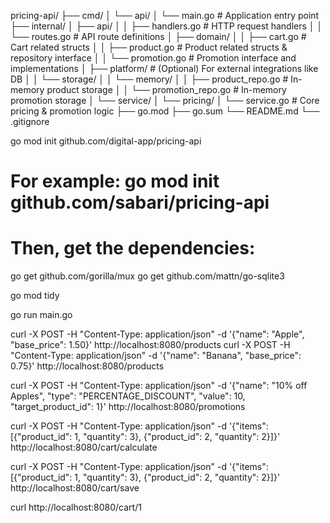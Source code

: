 pricing-api/
├── cmd/
│ └── api/
│ └── main.go # Application entry point
├── internal/
│ ├── api/
│ │ ├── handlers.go # HTTP request handlers
│ │ └── routes.go # API route definitions
│ ├── domain/
│ │ ├── cart.go # Cart related structs
│ │ ├── product.go # Product related structs & repository interface
│ │ └── promotion.go # Promotion interface and implementations
│ ├── platform/ # (Optional) For external integrations like DB
│ │ └── storage/
│ │ └── memory/
│ │ ├── product_repo.go # In-memory product storage
│ │ └── promotion_repo.go # In-memory promotion storage
│ └── service/
│ └── pricing/
│ └── service.go # Core pricing & promotion logic
├── go.mod
├── go.sum
└── README.md
└── .gitignore

go mod init github.com/digital-app/pricing-api

# For example: go mod init github.com/sabari/pricing-api

# Then, get the dependencies:

go get github.com/gorilla/mux
go get github.com/mattn/go-sqlite3

go mod tidy

go run main.go


curl -X POST -H "Content-Type: application/json" -d '{"name": "Apple", "base_price": 1.50}' http://localhost:8080/products
curl -X POST -H "Content-Type: application/json" -d '{"name": "Banana", "base_price": 0.75}' http://localhost:8080/products

curl -X POST -H "Content-Type: application/json" -d '{"name": "10% off Apples", "type": "PERCENTAGE_DISCOUNT", "value": 10, "target_product_id": 1}' http://localhost:8080/promotions


curl -X POST -H "Content-Type: application/json" -d '{"items": [{"product_id": 1, "quantity": 3}, {"product_id": 2, "quantity": 2}]}' http://localhost:8080/cart/calculate

curl -X POST -H "Content-Type: application/json" -d '{"items": [{"product_id": 1, "quantity": 3}, {"product_id": 2, "quantity": 2}]}' http://localhost:8080/cart/save

curl http://localhost:8080/cart/1
